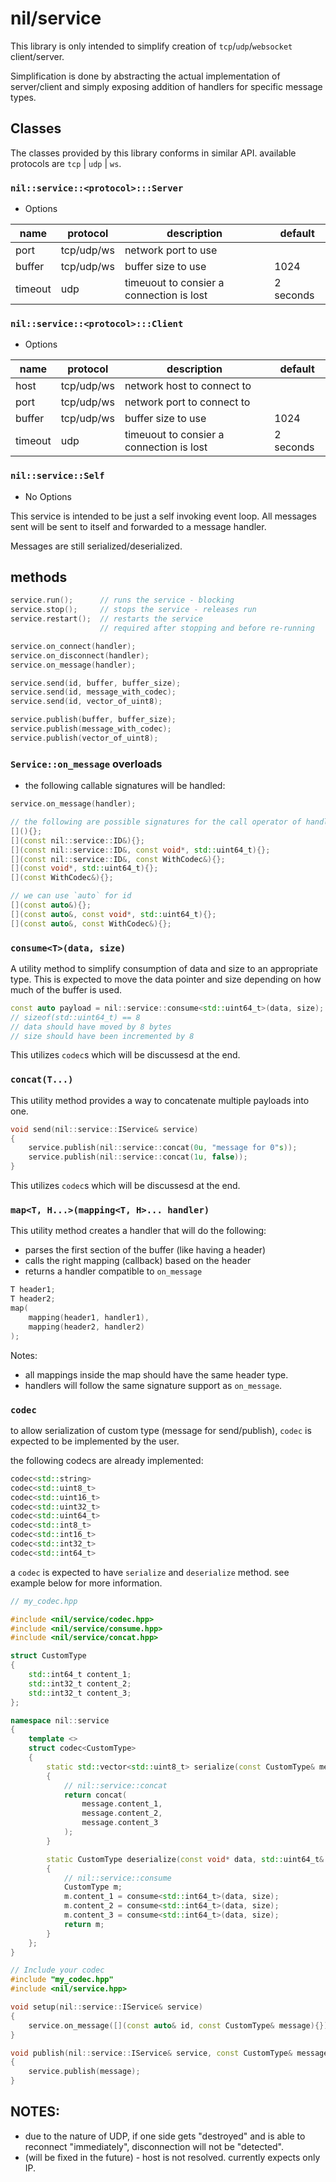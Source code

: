 # nil/service

This library is only intended to simplify creation of `tcp`/`udp`/`websocket` client/server.

Simplification is done by abstracting the actual implementation of server/client and simply exposing addition of handlers for specific message types.

## Classes

The classes provided by this library conforms in similar API. available protocols are `tcp` | `udp` | `ws`.

### `nil::service::<protocol>:::Server`

- Options

| name    | protocol    | description                              | default   |
| ------- | ----------- | ---------------------------------------- | --------- |
| port    | tcp/udp/ws  | network port to use                      |           |
| buffer  | tcp/udp/ws  | buffer size to use                       | 1024      |
| timeout | udp         | timeuout to consier a connection is lost | 2 seconds |

### `nil::service::<protocol>:::Client`

- Options

| name    | protocol    | description                              | default   |
| ------- | ----------- | ---------------------------------------- | --------- |
| host    | tcp/udp/ws  | network host to connect to               |           |
| port    | tcp/udp/ws  | network port to connect to               |           |
| buffer  | tcp/udp/ws  | buffer size to use                       | 1024      |
| timeout | udp         | timeuout to consier a connection is lost | 2 seconds |

### `nil::service::Self`

- No Options

This service is intended to be just a self invoking event loop.
All messages sent will be sent to itself and forwarded to a message handler.

Messages are still serialized/deserialized.

## methods

```cpp
service.run();      // runs the service - blocking
service.stop();     // stops the service - releases run
service.restart();  // restarts the service 
                    // required after stopping and before re-running

service.on_connect(handler);
service.on_disconnect(handler);
service.on_message(handler);

service.send(id, buffer, buffer_size);
service.send(id, message_with_codec);
service.send(id, vector_of_uint8);

service.publish(buffer, buffer_size);
service.publish(message_with_codec);
service.publish(vector_of_uint8);
```

### `Service::on_message` overloads

- the following callable signatures will be handled:

```cpp
service.on_message(handler);

// the following are possible signatures for the call operator of handler
[](){};
[](const nil::service::ID&){};
[](const nil::service::ID&, const void*, std::uint64_t){};
[](const nil::service::ID&, const WithCodec&){};
[](const void*, std::uint64_t){};
[](const WithCodec&){};

// we can use `auto` for id
[](const auto&){};
[](const auto&, const void*, std::uint64_t){};
[](const auto&, const WithCodec&){};
```

### `consume<T>(data, size)`

A utility method to simplify consumption of data and size to an appropriate type.
This is expected to move the data pointer and size depending on how much of the buffer is used.

```cpp
const auto payload = nil::service::consume<std::uint64_t>(data, size);
// sizeof(std::uint64_t) == 8
// data should have moved by 8 bytes
// size should have been incremented by 8
```

This utilizes `codec`s which will be discussesd at the end.

### `concat(T...)`

This utility method provides a way to concatenate multiple payloads into one.

```cpp
void send(nil::service::IService& service)
{
    service.publish(nil::service::concat(0u, "message for 0"s));
    service.publish(nil::service::concat(1u, false));
}
```

This utilizes `codec`s which will be discussesd at the end.

### `map<T, H...>(mapping<T, H>... handler)`

This utility method creates a handler that will do the following:
- parses the first section of the buffer (like having a header)
- calls the right mapping (callback) based on the header
- returns a handler compatible to `on_message`

```cpp
T header1;
T header2;
map(
    mapping(header1, handler1),
    mapping(header2, handler2)
);
```

Notes:
- all mappings inside the map should have the same header type.
- handlers will follow the same signature support as `on_message`.

### `codec`

to allow serialization of custom type (message for send/publish), `codec` is expected to be implemented by the user.

the following codecs are already implemented:

```cpp
codec<std::string>
codec<std::uint8_t>
codec<std::uint16_t>
codec<std::uint32_t>
codec<std::uint64_t>
codec<std::int8_t>
codec<std::int16_t>
codec<std::int32_t>
codec<std::int64_t>
```

a `codec` is expected to have `serialize` and `deserialize` method. see example below for more information.

```cpp
// my_codec.hpp

#include <nil/service/codec.hpp>
#include <nil/service/consume.hpp>
#include <nil/service/concat.hpp>

struct CustomType
{
    std::int64_t content_1;
    std::int32_t content_2;
    std::int32_t content_3;
};

namespace nil::service
{
    template <>
    struct codec<CustomType>
    {
        static std::vector<std::uint8_t> serialize(const CustomType& message)
        {
            // nil::service::concat
            return concat(
                message.content_1,
                message.content_2,
                message.content_3
            );
        }

        static CustomType deserialize(const void* data, std::uint64_t& size)
        {
            // nil::service::consume
            CustomType m;
            m.content_1 = consume<std::int64_t>(data, size);
            m.content_2 = consume<std::int64_t>(data, size);
            m.content_3 = consume<std::int64_t>(data, size);
            return m;
        }
    };
}

// Include your codec
#include "my_codec.hpp"
#include <nil/service.hpp>

void setup(nil::service::IService& service)
{
    service.on_message([](const auto& id, const CustomType& message){});
}

void publish(nil::service::IService& service, const CustomType& message)
{
    service.publish(message);
}
```

## NOTES:
- due to the nature of UDP, if one side gets "destroyed" and is able to reconnect "immediately", disconnection will not be "detected".
- (will be fixed in the future) - host is not resolved. currently expects only IP.